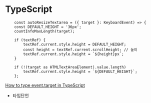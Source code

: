 # TypeScript

```TSX
    const autoResizeTextarea = ({ target }: KeyboardEvent) => {
    const DEFAULT_HEIGHT = '36px';
    countInfoMaxLength(target);

    if (textRef) {
        textRef.current.style.height = DEFAULT_HEIGHT;
        const height = textRef.current.scrollHeight; // 높이
        textRef.current.style.height = `${height}px`;
    }

    if (!(target as HTMLTextAreaElement).value.length)
        textRef.current.style.height = `${DEFAULT_HEIGHT}`;
    };
```

[How to type event.target in TypeScript](https://bobbyhadz.com/blog/typescript-event-target-type)

- 타입단언
